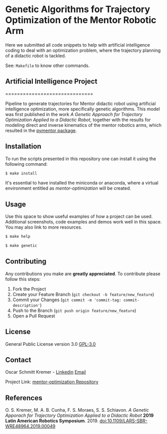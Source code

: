 # Genetic Algorithms for Trajectory Optimization of the Mentor Robotic Arm


Here we submitted all code snippets to help with artificial intelligence coding to deal with an 
optimization problem, where the trajectory planning of a didactic robot is tackled.

See: `Makefile` to know other commands.

## Artificial Intelligence Project

==============================

Pipeline to generate trajectories for Mentor didactic robot using artificial intelligence optimization, more specifically genetic algorithms. This model was 
first published in the work *A Genetic Approach for Trajectory Optimization Applied to a Didactic Robot*, together with the results for modeling direct and inverse
kinematics of the mentor robotics arms, which resulted in the [pymentor package](https://github.com/oscarkremer/pymentor). 

## Installation

To run the scripts presented in this repository one can install it using the following command:

```bash
$ make install
```

It's essential to have installed the miniconda or anaconda, where a virtual environment entitled as *mentor-optimization* will be created. 

## Usage

Use this space to show useful examples of how a project can be used. Additional screenshots, code examples and demos work well in this space. You may also link to more resources.


```bash
$ make help
```

```bash
$ make genetic
```

## Contributing

Any contributions you make are **greatly appreciated**. To contribute please follow this steps:

1. Fork the Project
2. Create your Feature Branch (`git checkout -b feature/new_feature`)
3. Commit your Changes (`git commit -m 'commit-tag: commit-description'`)
4. Push to the Branch (`git push origin feature/new_feature`)
5. Open a Pull Request

## License
General Public License version 3.0 [GPL-3.0](https://choosealicense.com/licenses/gpl-3.0/)

## Contact

Oscar Schmitt Kremer - [Linkedin](https://www.linkedin.com/in/oscar-kremer/) [Email](oscar.s.kremer@hotmail.com)

Project Link: [mentor-optimization Repository](https://github.com/oscarkremer/mentor-optimization)

## References

O. S. Kremer, M. A. B. Cunha, F. S. Moraes, S. S. Schiavon. *A Genetic Apporach for Trajectory Optimization Applied to a Didactic Robot* **2019 Latin American Robotics Symposium**. 2019.
[doi:10.1109/LARS-SBR-WRE48964.2019.00049](doi:10.1109/LARS-SBR-WRE48964.2019.00049)